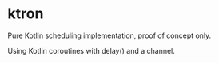 # ktron

Pure Kotlin scheduling implementation, proof of concept only.

Using Kotlin coroutines with delay() and a channel.
